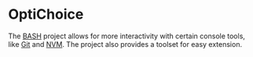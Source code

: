 # OptiChoice

The [BASH](https://www.gnu.org/software/bash/manual/bash.html#What-is-Bash_003f) project allows for more interactivity with certain console tools, like [Git](https://git-scm.com/) and [NVM](https://github.com/nvm-sh/nvm).
The project also provides a toolset for easy extension.
